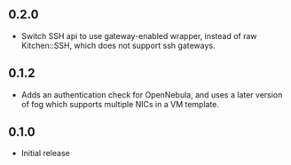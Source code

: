 ## 0.2.0

* Switch SSH api to use gateway-enabled wrapper, instead of raw Kitchen::SSH, which does not support ssh gateways.

## 0.1.2

* Adds an authentication check for OpenNebula, and uses a later version of fog which supports multiple NICs in a VM template.

## 0.1.0

* Initial release
